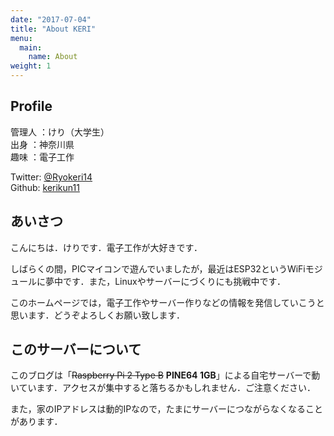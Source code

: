 ```yaml
---
date: "2017-07-04"
title: "About KERI"
menu:
  main:
    name: About
weight: 1
---
```


## Profile
管理人	：けり（大学生）  
出身	：神奈川県  
趣味	：電子工作  

Twitter: [@Ryokeri14](http://twitter.com/Ryokeri14)  
Github:  [kerikun11](http://github.com/kerikun11)

## あいさつ
こんにちは．けりです．電子工作が大好きです．

しばらくの間，PICマイコンで遊んでいましたが，最近はESP32というWiFiモジュールに夢中です．また，Linuxやサーバーにづくりにも挑戦中です．

このホームページでは，電子工作やサーバー作りなどの情報を発信していこうと思います．どうぞよろしくお願い致します．

## このサーバーについて
このブログは「~~Raspberry Pi 2 Type B~~ **PINE64 1GB**」による自宅サーバーで動いています．アクセスが集中すると落ちるかもしれません．ご注意ください．

また，家のIPアドレスは動的IPなので，たまにサーバーにつながらなくなることがあります．

